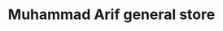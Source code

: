 ---
title: "Muhammad Arif general store"
url: /karachi/muhammad-arif-general-store/
shop: general
---